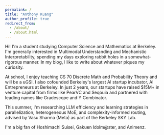 ```yaml
---
permalink: /
title: "Anthony Kuang"
author_profile: true
redirect_from:
  - /about/
  - /about.html
---
```


Hi! I'm a student studying Computer Science and Mathematics at Berkeley. I'm generally interested in Multimodal Understanding and Mechanistic Interpretability, spending my days exploring rabbit holes in a somewhat-rigorous manner. In my blog, I like to write about whatever piques my curiosity.

At school, I enjoy teaching CS 70 Discrete Math and Probability Theory and will be a uGSI. I also cofounded Berkeley's largest AI startup incubator, AI Entrepreneurs at Berkeley. In just 2 years, our startups have raised $15M+ in venture capital from firms like PearVC and Seqouia and partnered with leading names like Gradescope and Y Combinator.

This summer, I'm researching LLM efficiency and learning strategies in parallelization, heterogeneous MoE, and complexity-informed routing, advised by Vasu Sharma (Meta) as part of the Berkeley SKY Lab.

I'm a big fan of Hoshimachi Suisei, Gakuen Idolm@ster, and Animenz.
